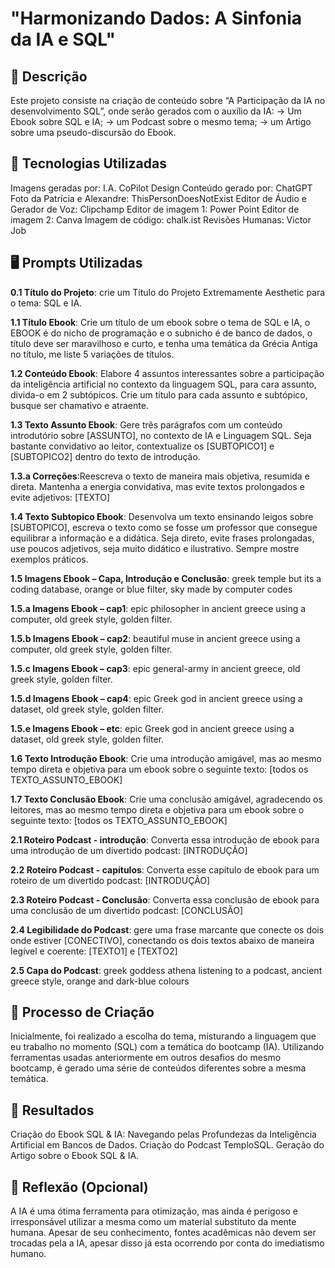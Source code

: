 # "Harmonizando Dados: A Sinfonia da IA e SQL"

## 📒 Descrição
Este projeto consiste na criação de conteúdo sobre “A Participação da IA no desenvolvimento SQL”, onde serão gerados com o auxílio da IA: 
	-> Um Ebook sobre SQL e IA;
	-> um Podcast sobre o mesmo tema;
	-> um Artigo sobre uma pseudo-discursão do Ebook. 

## 🤖 Tecnologias Utilizadas
Imagens geradas por: I.A. CoPilot Design
Conteúdo gerado por: ChatGPT 
Foto da Patrícia e Alexandre: ThisPersonDoesNotExist
Editor de Áudio e Gerador de Voz: Clipchamp
Editor de imagem 1: Power Point
Editor de imagem 2: Canva
Imagem de código: chalk.ist
Revisões Humanas: Victor Job

## 🖥️ Prompts Utilizadas
**0.1 Título do Projeto**: crie um Título do Projeto Extremamente Aesthetic para o tema: SQL e IA.

**1.1 Título Ebook**: Crie um título de um ebook sobre o tema de SQL e IA, o EBOOK é do nicho de programação e o subnicho é de banco de dados, o título deve ser maravilhoso e curto, e tenha uma temática da Grécia Antiga no título, me liste 5 variações de títulos.

**1.2 Conteúdo Ebook**: Elabore 4 assuntos interessantes sobre a participação da inteligência artificial no contexto da linguagem SQL, para cara assunto, divida-o em 2 subtópicos. Crie um título para cada assunto e subtópico, busque ser chamativo e atraente.

**1.3 Texto Assunto Ebook**: Gere três parágrafos com um conteúdo introdutório sobre [ASSUNTO], no contexto de IA e Linguagem SQL. Seja bastante convidativo ao leitor, contextualize os [SUBTOPICO1] e [SUBTOPICO2] dentro do texto de introdução.

**1.3.a Correções**:Reescreva o texto de maneira mais objetiva, resumida e direta. Mantenha a energia convidativa, mas evite textos prolongados e evite adjetivos: [TEXTO]

**1.4 Texto Subtopico Ebook**: Desenvolva um texto ensinando leigos sobre [SUBTOPICO], escreva o texto como se fosse um professor que consegue equilibrar a informação e a didática. Seja direto, evite frases prolongadas, use poucos adjetivos, seja muito didático e ilustrativo. Sempre mostre exemplos práticos.

**1.5 Imagens Ebook – Capa, Introdução e Conclusão**: greek temple but its a coding database, orange or blue filter, sky made by computer codes

**1.5.a Imagens Ebook – cap1**: epic philosopher in ancient greece using a computer, old greek style, golden filter.

**1.5.b Imagens Ebook – cap2**: beautiful muse in ancient greece using a computer, old greek style, golden filter.

**1.5.c Imagens Ebook – cap3**: epic general-army in ancient greece, old greek style, golden filter.

**1.5.d Imagens Ebook – cap4**: epic Greek god in ancient greece using a dataset, old greek style, golden filter.

**1.5.e Imagens Ebook – etc**: epic Greek god in ancient greece using a dataset, old greek style, golden filter.

**1.6 Texto Introdução Ebook**: Crie uma introdução amigável, mas ao mesmo tempo direta e objetiva para um ebook sobre o seguinte texto: [todos os TEXTO_ASSUNTO_EBOOK]

**1.7 Texto Conclusão Ebook**: Crie uma conclusão amigável, agradecendo os leitores, mas ao mesmo tempo direta e objetiva para um ebook sobre o seguinte texto: [todos os TEXTO_ASSUNTO_EBOOK]

**2.1 Roteiro Podcast - introdução**: Converta essa introdução de ebook para uma introdução de um divertido podcast: [INTRODUÇÃO]

**2.2 Roteiro Podcast - capítulos**: Converta esse capítulo de ebook para um roteiro de um divertido podcast: [INTRODUÇÃO]

**2.3 Roteiro Podcast - Conclusão**: Converta essa conclusão de ebook para uma conclusão de um divertido podcast: [CONCLUSÃO]

**2.4 Legibilidade do Podcast**: gere uma frase marcante que conecte os dois onde estiver [CONECTIVO], conectando os dois textos abaixo de maneira legível e coerente: [TEXTO1] e [TEXTO2]

**2.5 Capa do Podcast**: greek goddess athena listening to a podcast, ancient greece style, orange and dark-blue colours

## 🧐 Processo de Criação
Inicialmente, foi realizado a escolha do tema, misturando a linguagem que eu trabalho no momento (SQL) com a temática do bootcamp (IA). Utilizando ferramentas usadas anteriormente em outros desafios do mesmo bootcamp, é gerado uma série de conteúdos diferentes sobre a mesma temática.

## 🚀 Resultados
Criação do Ebook SQL & IA: Navegando pelas Profundezas da Inteligência Artificial em Bancos de Dados. Criação do Podcast TemploSQL. Geração do Artigo sobre o Ebook SQL & IA.

## 💭 Reflexão (Opcional)
A IA é uma ótima ferramenta para otimização, mas ainda é perigoso e irresponsável utilizar a mesma como um material substituto da mente humana. Apesar de seu conhecimento, fontes acadêmicas não devem ser trocadas pela a IA, apesar disso já esta ocorrendo por conta do imediatismo humano.
